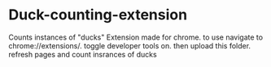 # Duck-counting-extension
Counts instances of "ducks"
Extension made for chrome. to use navigate to chrome://extensions/. toggle developer tools on. then upload this folder. refresh pages and count insrances of ducks
